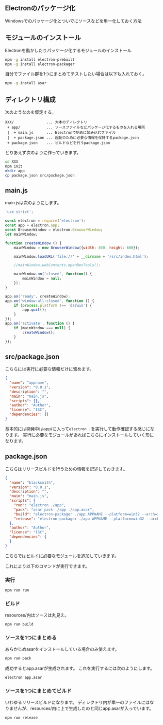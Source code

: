 ## Electronのパッケージ化

Windowsでのパッケージ化とついでにソースなどを単一化しておく方法

## モジュールのインストール

Electronを動かしたりパッケージ化するモジュールのインストール

```sh
npm -g install electron-prebuilt
npm -g install electron-packager
```

自分でファイル群を1つにまとめてテストしたい場合は以下も入れておく。

```sh
npm -g install asar
```

## ディレクトリ構成

次のようなのを仮定する。

```
XXX/               ... 大本のディレクトリ
 + app/            ... ソースファイルなどパッケージ化するものを入れる場所
 |  + main.js      ... Electronで始めに読み込むファイル
 |  + package.json ... 起動のために必要な情報を保持するpackage.json
 + package.json    ... ビルドなどを行うpackage.json
```

とりあえず次のように作っていきます。

```sh
cd XXX
npm init
mkdir app
cp package.json src/package.json
```

## main.js

main.jsは次のようにします。

```js
'use strict';

const electron = require('electron');
const app = electron.app;
const BrowserWindow = electron.BrowserWindow;
let mainWindow;

function createWindow () {
	mainWindow = new BrowserWindow({width: 800, height: 600});

	mainWindow.loadURL('file://' + __dirname + '/src/index.html');

	//mainWindow.webContents.openDevTools();

	mainWindow.on('closed', function() {
		mainWindow = null;
	});
}

app.on('ready', createWindow);
app.on('window-all-closed', function () {
	if (process.platform !== 'darwin') {
		app.quit();
	}
});
app.on('activate', function () {
	if (mainWindow === null) {
		createWindow();
	}
});
```

## src/package.json

こちらには実行に必要な情報だけに留めます。

```json
{
  "name": "appname",
  "version": "0.0.1",
  "description": "",
  "main": "main.js",
  "scripts": {},
  "author": "Author",
  "license": "ISC",
  "dependencies": {}
}
```

基本的には開発中はapp/に入って`electron .`を実行して動作確認する感じになります。
実行に必要なモジュールがあればこちらにインストールしていく形になります。

## package.json

こちらはリリースビルドを行うための情報を記述しておきます。

```json
{
  "name": "blacksmith",
  "version": "0.0.1",
  "description": "",
  "main": "main.js",
  "scripts": {
    "run": "electron ./app",
    "pack": "asar pack ./app ./app.asar",
    "build": "electron-packager ./app APPNAME --platform=win32 --arch=x64 --version=0.37.2 --overwrite",
    "release": "electron-packager ./app APPNAME --platform=win32 --arch=x64 --version=0.37.2 --overwrite --asar"
  },
  "author": "Author",
  "license": "ISC",
  "dependencies": {
  }
}
```

こちらではビルドに必要なモジュールを追加していきます。

これにより以下のコマンドが実行できます。

### 実行

```sh
npm run run
```

### ビルド

resources/内はソースは丸見え。

```sh
npm run build
```

### ソースを1つにまとめる

あらかじめasarをインストールしている場合のみ使えます。

```sh
npm run pack
```

成功するとapp.asarが生成されます。
これを実行するには次のようにします。

```sh
electron app.asar
```

### ソースを1つにまとめてビルド

いわゆるリリースビルドになります。
ディレクトリ内が単一のファイルにはなりませんが、resources/内に上で生成したのと同じapp.asarが入っています。

```sh
npm run release
```
